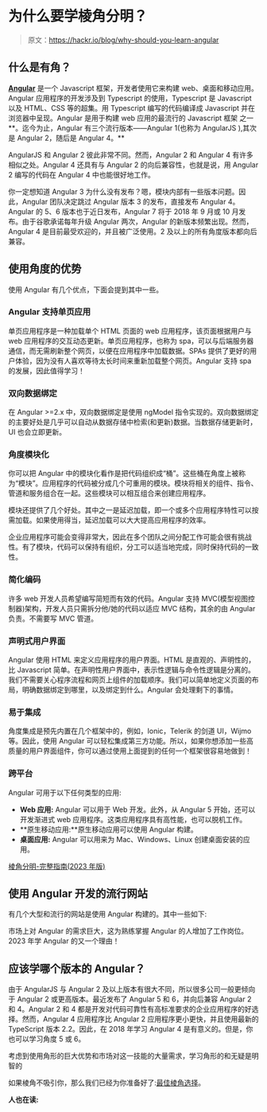 # 为什么要学棱角分明？

> 原文：<https://hackr.io/blog/why-should-you-learn-angular>

## 什么是有角？

**[Angular](https://angular.io/)** 是一个 Javascript 框架，开发者使用它来构建 web、桌面和移动应用。Angular 应用程序的开发涉及到 Typescript 的使用，Typescript 是 Javascript 以及 HTML、CSS 等的超集。用 Typescript 编写的代码编译成 Javascript 并在浏览器中呈现。Angular 是用于构建 web 应用的最流行的 Javascript 框架 之一**。迄今为止，Angular 有三个流行版本——Angular 1(也称为 AngularJS ),其次是 Angular 2，随后是 Angular 4。**

AngularJS 和 Angular 2 彼此非常不同。然而，Angular 2 和 Angular 4 有许多相似之处。Angular 4 还具有与 Angular 2 的向后兼容性，也就是说，用 Angular 2 编写的代码在 Angular 4 中也能很好地工作。

你一定想知道 Angular 3 为什么没有发布？嗯，模块内部有一些版本问题。因此，Angular 团队决定跳过 Angular 版本 3 的发布，直接发布 Angular 4。Angular 的 5、6 版本也于近日发布，Angular 7 将于 2018 年 9 月或 10 月发布。由于谷歌承诺每年升级 Angular 两次，Angular 的新版本频繁出现。然而，Angular 4 是目前最受欢迎的，并且被广泛使用。2 及以上的所有角度版本都向后兼容。

## 使用角度的优势

使用 Angular 有几个优点，下面会提到其中一些。

### Angular 支持单页应用

单页应用程序是一种加载单个 HTML 页面的 web 应用程序，该页面根据用户与 web 应用程序的交互动态更新。单页应用程序，也称为 spa，可以与后端服务器通信，而无需刷新整个网页，以便在应用程序中加载数据。SPAs 提供了更好的用户体验，因为没有人喜欢等待太长时间来重新加载整个网页。Angular 支持 spa 的发展，因此值得学习！

### 双向数据绑定

在 Angular >=2.x 中，双向数据绑定是使用 ngModel 指令实现的。双向数据绑定的主要好处是几乎可以自动从数据存储中检索(和更新)数据。当数据存储更新时，UI 也会立即更新。

### 角度模块化

你可以把 Angular 中的模块化看作是把代码组织成“桶”。这些桶在角度上被称为“模块”。应用程序的代码被分成几个可重用的模块。模块将相关的组件、指令、管道和服务组合在一起。这些模块可以相互组合来创建应用程序。

模块还提供了几个好处。其中之一是延迟加载，即一个或多个应用程序特性可以按需加载。如果使用得当，延迟加载可以大大提高应用程序的效率。

企业应用程序可能会变得非常大，因此在多个团队之间分配工作可能会很有挑战性。有了模块，代码可以保持有组织，分工可以适当地完成，同时保持代码的一致性。

### 简化编码

许多 web 开发人员希望编写简短而有效的代码。Angular 支持 MVC(模型视图控制器)架构，开发人员只需拆分他/她的代码以适应 MVC 结构，其余的由 Angular 负责。不需要写 MVC 管道。

### 声明式用户界面

Angular 使用 HTML 来定义应用程序的用户界面。HTML 是直观的、声明性的，比 Javascript 简单。在声明性用户界面中，表示性逻辑与命令性逻辑是分离的。我们不需要关心程序流程和网页上组件的加载顺序。我们可以简单地定义页面的布局，明确数据绑定到哪里，以及绑定到什么。Angular 会处理剩下的事情。

### 易于集成

角度集成是预先内置在几个框架中的，例如，Ionic，Telerik 的剑道 UI，Wijmo 等。因此，使用 Angular 可以轻松集成第三方功能。所以，如果你想添加一些高质量的用户界面组件，你可以通过使用上面提到的任何一个框架很容易地做到！

### 跨平台

Angular 可用于以下任何类型的应用:

*   **Web 应用:** Angular 可以用于 Web 开发。此外，从 Angular 5 开始，还可以开发渐进式 web 应用程序。这类应用程序具有高性能，也可以脱机工作。
*   **原生移动应用:**原生移动应用可以使用 Angular 构建。
*   **桌面应用:** Angular 可以用来为 Mac、Windows、Linux 创建桌面安装的应用。

[棱角分明-完整指南(2023 年版)](https://click.linksynergy.com/deeplink?id=jU79Zysihs4&mid=39197&murl=https%3A%2F%2Fwww.udemy.com%2Fcourse%2Fthe-complete-guide-to-angular-2%2F)

## 使用 Angular 开发的流行网站

有几个大型和流行的网站是使用 Angular 构建的。其中一些如下:

市场上对 Angular 的需求巨大，这为熟练掌握 Angular 的人增加了工作岗位。2023 年学 Angular 的又一个理由！

## 应该学哪个版本的 Angular？

由于 AngularJS 与 Angular 2 及以上版本有很大不同，所以很多公司一般更倾向于 Angular 2 或更高版本。最近发布了 Angular 5 和 6，并向后兼容 Angular 2 和 4。Angular 2 和 4 都是开发对代码可靠性有高标准要求的企业应用程序的好选择。然而，Angular 4 应用程序比 Angular 2 应用程序更小更快，并且使用最新的 TypeScript 版本 2.2。因此，在 2018 年学习 Angular 4 是有意义的。但是，你也可以学习角度 5 或 6。

考虑到使用角形的巨大优势和市场对这一技能的大量需求，学习角形的和无疑是明智的

如果棱角不吸引你，那么我们已经为你准备好了:[最佳棱角选择](https://hackr.io/blog/top-angular-alternatives)。

**人也在读:**